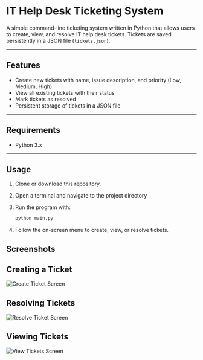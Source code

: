# IT Help Desk Ticketing System

A simple command-line ticketing system written in Python that allows users to create, view, and resolve IT help desk tickets. Tickets are saved persistently in a JSON file (`tickets.json`).

---

## Features

- Create new tickets with name, issue description, and priority (Low, Medium, High)
- View all existing tickets with their status
- Mark tickets as resolved
- Persistent storage of tickets in a JSON file

---

## Requirements

- Python 3.x

---

## Usage

1. Clone or download this repository.
2. Open a terminal and navigate to the project directory
3. Run the program with:

   ```bash
   python main.py
4. Follow the on-screen menu to create, view, or resolve tickets.

## Screenshots

## Creating a Ticket
![Create Ticket Screen](images/create_ticket.png)

## Resolving Tickets

![Resolve Ticket Screen](images/resolve_ticket.png)

## Viewing Tickets

![View Tickets Screen](images/view_ticket.png)


